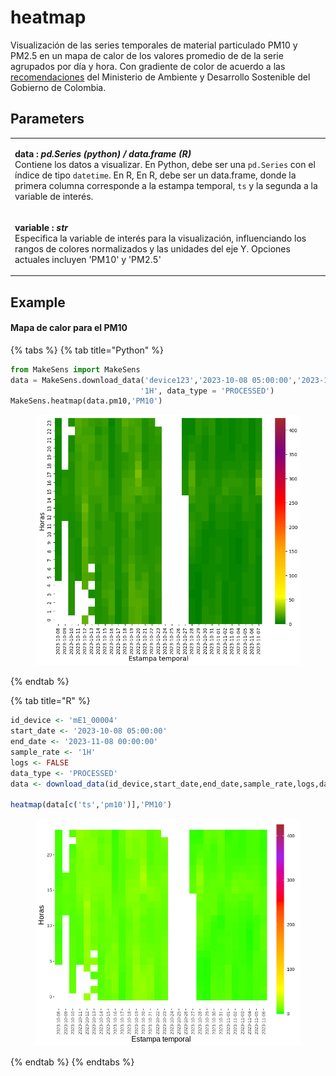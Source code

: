 # heatmap

Visualización de las series temporales de material particulado PM10 y PM2.5 en un mapa de calor de los valores promedio de  de la serie agrupados por día y hora. Con gradiente de color de acuerdo a las [recomendaciones](http://www.ideam.gov.co/documents/51310/527391/2.+Resoluci%C3%B3n+2254+de+2017+-+Niveles+Calidad+del+Aire..pdf/c22a285e-058e-42b6-aa88-2745fafad39f) del Ministerio de Ambiente y Desarrollo Sostenible del Gobierno de Colombia.

## Parameters

|                                                                                                                                                                                                                                                                                                                                                                                      |
| ------------------------------------------------------------------------------------------------------------------------------------------------------------------------------------------------------------------------------------------------------------------------------------------------------------------------------------------------------------------------------------ |
| <p><strong>data : </strong><em><strong>pd.Series (python) / data.frame (R)</strong></em><br>Contiene los datos a visualizar. En Python, debe ser una <code>pd.Series</code> con el índice de tipo <code>datetime</code>. En R,  En R, debe ser un data.frame, donde la primera columna corresponde a la estampa temporal, <code>ts</code> y la segunda a la variable de interés.</p> |
| <p><strong>variable : </strong><em><strong>str</strong></em><br>Especifica la variable de interés para la visualización, influenciando los rangos de colores normalizados y las unidades del eje Y. Opciones actuales incluyen 'PM10' y 'PM2.5'</p>                                                                                                                                  |

## Example

#### Mapa de calor para el PM10

{% tabs %}
{% tab title="Python" %}
```python
from MakeSens import MakeSens
data = MakeSens.download_data('device123','2023-10-08 05:00:00','2023-11-08 00:00:00',
                             '1H', data_type = 'PROCESSED')
MakeSens.heatmap(data.pm10,'PM10')
```

<figure><img src="../../.gitbook/assets/image (1).png" alt=""><figcaption></figcaption></figure>
{% endtab %}

{% tab title="R" %}
```r
id_device <- 'mE1_00004'
start_date <- '2023-10-08 05:00:00'
end_date <- '2023-11-08 00:00:00'
sample_rate <- '1H'
logs <- FALSE
data_type <- 'PROCESSED'
data <- download_data(id_device,start_date,end_date,sample_rate,logs,data_type)

heatmap(data[c('ts','pm10')],'PM10')
```

<figure><img src="../../.gitbook/assets/image (6).png" alt=""><figcaption></figcaption></figure>
{% endtab %}
{% endtabs %}
